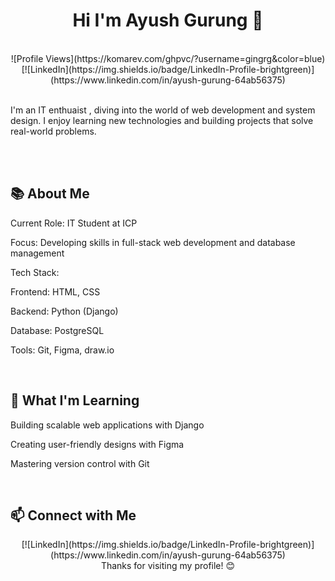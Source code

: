 <div align = "center"> <h1> Hi I'm Ayush Gurung 👋 </h1></div>
<br>
<div align = "center">![Profile Views](https://komarev.com/ghpvc/?username=gingrg&color=blue) [![LinkedIn](https://img.shields.io/badge/LinkedIn-Profile-brightgreen)](https://www.linkedin.com/in/ayush-gurung-64ab56375) </div>


<br>

I'm an IT enthuaist , diving into the world of web development and system design. I enjoy learning new technologies and building projects that solve real-world problems.

<br>
<div>
<br>
 
## 📚 About Me




Current Role: IT Student at ICP



Focus: Developing skills in full-stack web development and database management



Tech Stack:





Frontend: HTML, CSS



Backend: Python (Django)



Database: PostgreSQL



Tools: Git, Figma, draw.io


<br>

 ## 🌱 What I'm Learning







Building scalable web applications with Django



Creating user-friendly designs with Figma



Mastering version control with Git




<br>

## 📫 Connect with Me






<div align = "center"> [![LinkedIn](https://img.shields.io/badge/LinkedIn-Profile-brightgreen)](https://www.linkedin.com/in/ayush-gurung-64ab56375) </div>
</div>
<div align = "center">  Thanks for visiting my profile! 😊 </div>
